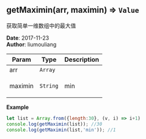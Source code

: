 ## getMaximin(arr, maximin) ⇒ <code>Value</code>
<p>获取简单一维数组中的最大值</p>

**Date**: 2017-11-23  
**Author**: liumouliang  

| Param | Type | Description |
| --- | --- | --- |
| arr | <code>Array</code> |  |
| maximin | <code>String</code> | <p>min|默认：max</p> |

**Example**  
```javascript
let list = Array.from({length:30}, (v, i) => i+1)
console.log(getMaximin(list)); //30
console.log(getMaximin(list,'min')); //1
```
